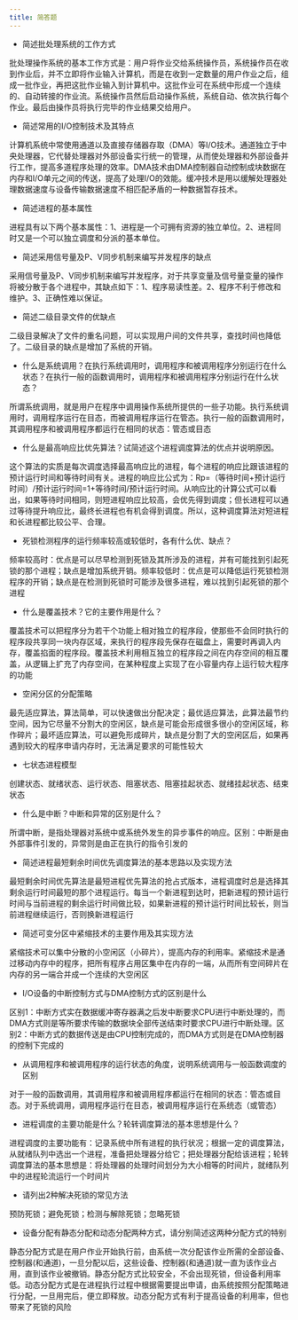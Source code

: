 ```yaml
---
title: 简答题
---
```


- 简述批处理系统的工作方式

批处理操作系统的基本工作方式是：用户将作业交给系统操作员，系统操作员在收到作业后，并不立即将作业输入计算机，而是在收到一定数量的用户作业之后，组成一批作业，再把这批作业输入到计算机中。这批作业可在系统中形成一个连续的、自动转接的作业流。系统操作员然后启动操作系统，系统自动、依次执行每个作业。最后由操作员将执行完毕的作业结果交给用户。

- 简述常用的I/O控制技术及其特点

计算机系统中常使用通道以及直接存储器存取（DMA）等I/O技术。通道独立于中央处理器，它代替处理器对外部设备实行统一的管理，从而使处理器和外部设备并行工作，提高多道程序处理的效率。DMA技术由DMA控制器自动控制成块数据在内存和I/O单元之间的传送，提高了处理I/O的效能。缓冲技术是用以缓解处理器处理数据速度与设备传输数据速度不相匹配矛盾的一种数据暂存技术。

- 简述进程的基本属性

进程具有以下两个基本属性：1、进程是一个可拥有资源的独立单位。2、进程同时又是一个可以独立调度和分派的基本单位。

- 简述采用信号量及P、V同步机制来编写并发程序的缺点

采用信号量及P、V同步机制来编写并发程序，对于共享变量及信号量变量的操作将被分散于各个进程中，其缺点如下：1、程序易读性差。2、程序不利于修改和维护。3、正确性难以保证。

- 简述二级目录文件的优缺点

二级目录解决了文件的重名问题，可以实现用户间的文件共享，查找时间也降低了。二级目录的缺点是增加了系统的开销。

- 什么是系统调用？在执行系统调用时，调用程序和被调用程序分别运行在什么状态？在执行一般的函数调用时，调用程序和被调用程序分别运行在什么状态？

所谓系统调用，就是用户在程序中调用操作系统所提供的一些子功能。执行系统调用时，调用程序运行在目态，而被调用程序运行在管态。执行一般的函数调用时，其调用程序和被调用程序都运行在相同的状态：管态或目态

- 什么是最高响应比优先算法？试简述这个进程调度算法的优点并说明原因。

这个算法的实质是每次调度选择最高响应比的进程，每个进程的响应比跟该进程的预计运行时间和等待时间有关。进程的响应比公式为：Rp=（等待时间+预计运行时间）/预计运行时间=1+等待时间/预计运行时间。从响应比的计算公式可以看出，如果等待时间相同，则短进程响应比较高，会优先得到调度；但长进程可以通过等待提升响应比，最终长进程也有机会得到调度。所以，这种调度算法对短进程和长进程都比较公平、合理。

- 死锁检测程序的运行频率较高或较低时，各有什么优、缺点？

频率较高时：优点是可以尽早检测到死锁及其所涉及的进程，并有可能找到引起死锁的那个进程；缺点是增加系统开销。频率较低时：优点是可以降低运行死锁检测程序的开销；缺点是在检测到死锁时可能涉及很多进程，难以找到引起死锁的那个进程

- 什么是覆盖技术？它的主要作用是什么？

覆盖技术可以把程序分为若干个功能上相对独立的程序段，使那些不会同时执行的程序段共享同一块内存区域，来执行的程序段先保存在磁盘上，需要时再调入内存，覆盖掐面的程序段。覆盖技术利用相互独立的程序段之间在内存空间的相互覆盖，从逻辑上扩充了内存空间，在某种程度上实现了在小容量内存上运行较大程序的功能

- 空闲分区的分配策略

最先适应算法，算法简单，可以快速做出分配决定；最优适应算法，此算法最节约空间，因为它尽量不分割大的空闲区，缺点是可能会形成很多很小的空闲区域，称作碎片；最坏适应算法，可以避免形成碎片，缺点是分割了大的空闲区后，如果再遇到较大的程序申请内存时，无法满足要求的可能性较大

- 七状态进程模型

创建状态、就绪状态、运行状态、阻塞状态、阻塞挂起状态、就绪挂起状态、结束状态

- 什么是中断？中断和异常的区别是什么？

所谓中断，是指处理器对系统中或系统外发生的异步事件的响应。区别：中断是由外部事件引发的，异常则是由正在执行的指令引发的

- 简述进程最短剩余时间优先调度算法的基本思路以及实现方法

最短剩余时间优先算法是最短进程优先算法的抢占式版本，进程调度时总是选择其剩余运行时间最短的那个进程运行。每当一个新进程到达时，把新进程的预计运行时间与当前进程的剩余运行时间做比较，如果新进程的预计运行时间比较长，则当前进程继续运行，否则换新进程运行

- 简述可变分区中紧缩技术的主要作用及其实现方法

紧缩技术可以集中分散的小空闲区（小碎片），提高内存的利用率。紧缩技术是通过移动内存中的程序，把所有程序占用区集中在内存的一端，从而所有空间碎片在内存的另一端合并成一个连续的大空闲区

- I/O设备的中断控制方式与DMA控制方式的区别是什么

区别1：中断方式实在数据缓冲寄存器满之后发中断要求CPU进行中断处理的，而DMA方式则是等所要求传输的数据块全部传送结束时要求CPU进行中断处理。区别2：中断方式的数据传送是由CPU控制完成的，而DMA方式则是在DMA控制器的控制下完成的

- 从调用程序和被调用程序的运行状态的角度，说明系统调用与一般函数调度的区别

对于一般的函数调用，其调用程序和被调用程序都运行在相同的状态：管态或目态。对于系统调用，调用程序运行在目态，被调用程序运行在系统态（或管态）

- 进程调度的主要功能是什么？轮转调度算法的基本思想是什么？

进程调度的主要功能有：记录系统中所有进程的执行状况；根据一定的调度算法，从就绪队列中选出一个进程，准备把处理器分给它；把处理器分配给该进程；轮转调度算法的基本思想是：将处理器的处理时间划分为大小相等的时间片，就绪队列中的进程轮流运行一个时间片

- 请列出2种解决死锁的常见方法

预防死锁；避免死锁；检测与解除死锁；忽略死锁

- 设备分配有静态分配和动态分配两种方式，请分别简述这两种分配方式的特别

静态分配方式是在用户作业开始执行前，由系统一次分配该作业所需的全部设备、控制器(和通道)，一旦分配以后，这些设备、控制器(和通道)就一直为该作业占用，直到该作业被撤销。静态分配方式比较安全，不会出现死锁，但设备利用率低。动态分配方式是在进程执行过程中根据需要提出申请，由系统按照分配策略进行分配，一旦用完后，便立即释放。动态分配方式有利于提高设备的利用率，但也带来了死锁的风险